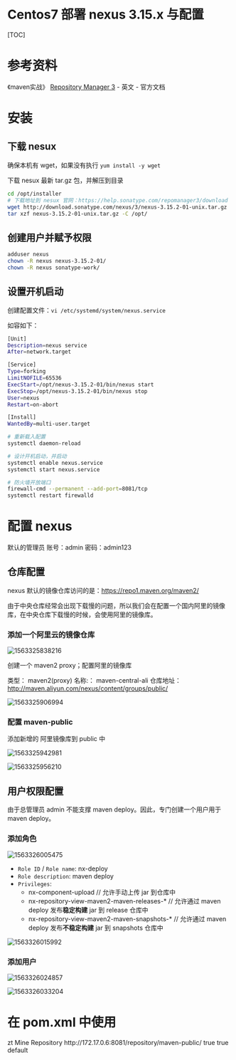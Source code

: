 # Centos7 部署 nexus 3.15.x 与配置

[TOC]

# 参考资料

《maven实战》
[Repository Manager 3](https://help.sonatype.com/repomanager3/) - 英文 - 官方文档

# 安装

## 下载 nesux

确保本机有 wget，如果没有执行 `yum install -y wget`

下载 nesux 最新 tar.gz 包，并解压到目录

```sh
cd /opt/installer
# 下载地址到 nesux 官网：https://help.sonatype.com/repomanager3/download
wget http://download.sonatype.com/nexus/3/nexus-3.15.2-01-unix.tar.gz
tar xzf nexus-3.15.2-01-unix.tar.gz -C /opt/
```

## 创建用户并赋予权限

```sh
adduser nexus
chown -R nexus nexus-3.15.2-01/
chown -R nexus sonatype-work/
```

## 设置开机启动

创建配置文件：`vi /etc/systemd/system/nexus.service`

如容如下：

```sh
[Unit]
Description=nexus service
After=network.target

[Service]
Type=forking
LimitNOFILE=65536
ExecStart=/opt/nexus-3.15.2-01/bin/nexus start
ExecStop=/opt/nexus-3.15.2-01/bin/nexus stop
User=nexus
Restart=on-abort

[Install]
WantedBy=multi-user.target
```

```sh
# 重新载入配置
systemctl daemon-reload

# 设计开机启动，并启动
systemctl enable nexus.service
systemctl start nexus.service

# 防火墙开放端口
firewall-cmd --permanent --add-port=8081/tcp
systemctl restart firewalld
```

# 配置 nexus

默认的管理员
账号：admin
密码：admin123

## 仓库配置

nexus 默认的镜像仓库访问的是：https://repo1.maven.org/maven2/

由于中央仓库经常会出现下载慢的问题，所以我们会在配置一个国内阿里的镜像库，在中央仓库下载慢的时候，会使用阿里的镜像库。

### 添加一个阿里云的镜像仓库

![1563325838216](imgs/1563325838216.png)

创建一个 maven2 proxy；配置阿里的镜像库 

类型： maven2(proxy)
名称:： maven-central-ali
仓库地址： http://maven.aliyun.com/nexus/content/groups/public/

![1563325906994](imgs/1563325906994.png)

### 配置 maven-public

添加新增的 阿里镜像库到 public 中

![1563325942981](imgs/1563325942981.png)

![1563325956210](imgs/1563325956210.png)

## 用户权限配置

由于总管理员 admin 不能支撑 maven deploy。因此，专门创建一个用户用于 maven deploy。

### 添加角色

![1563326005475](imgs/1563326005475.png)

+ `Role ID` / `Role name`: nx-deploy
+ `Role description`: maven deploy
+ `Privileges`: 
  + nx-component-upload // 允许手动上传 jar 到仓库中
  + nx-repository-view-maven2-maven-releases-* // 允许通过 maven deploy 发布**稳定构建** jar 到 release 仓库中
  + nx-repository-view-maven2-maven-snapshots-* // 允许通过 maven deploy 发布**不稳定构建** jar 到 snapshots 仓库中

![1563326015992](imgs/1563326015992.png)

### 添加用户

![1563326024857](imgs/1563326024857.png)

![1563326033204](imgs/1563326033204.png)

# 在 pom.xml 中使用

  <repositories>
    <repository>
      <id>zt</id>
      <name>Mine Repository</name>
      <url>http://172.17.0.6:8081/repository/maven-public/</url>
      <releases><enabled>true</enabled></releases>
      <snapshots><enabled>true</enabled></snapshots>
      <layout>default</layout>
    </repository>
  </repositories>